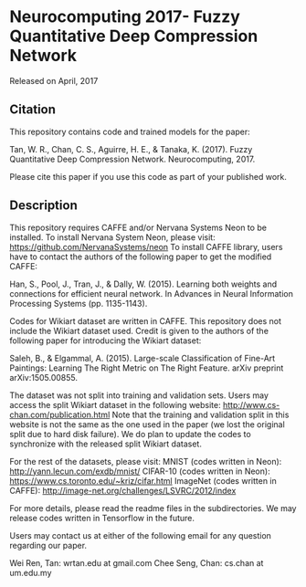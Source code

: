 # Neurocomputing 2017- Fuzzy Quantitative Deep Compression Network

Released on April, 2017

## Citation

This repository contains code and trained models for the paper: 

Tan, W. R., Chan, C. S., Aguirre, H. E., & Tanaka, K. (2017). 
Fuzzy Quantitative Deep Compression Network. 
Neurocomputing, 2017.

Please cite this paper if you use this code as part of your published work. 

## Description

This repository requires CAFFE and/or Nervana Systems Neon to be installed. 
To install Nervana System Neon, please visit: https://github.com/NervanaSystems/neon
To install CAFFE library, users have to contact the authors of the following paper to get the modified CAFFE:

Han, S., Pool, J., Tran, J., & Dally, W. (2015). Learning both weights and connections for efficient neural network. In Advances in Neural Information Processing Systems (pp. 1135-1143).

Codes for Wikiart dataset are written in CAFFE.
This repository does not include the Wikiart dataset used. 
Credit is given to the authors of the following paper for introducing the Wikiart dataset:

Saleh, B., & Elgammal, A. (2015). Large-scale Classification of Fine-Art Paintings: 
Learning The Right Metric on The Right Feature. arXiv preprint arXiv:1505.00855.

The dataset was not split into training and validation sets.
Users may access the split Wikiart dataset in the following website: http://www.cs-chan.com/publication.html
Note that the training and validation split in this website is not the same as the one used in the paper (we lost the original split due to hard disk failure). 
We do plan to update the codes to synchronize with the released split Wikiart dataset. 

For the rest of the datasets, please visit:
MNIST (codes written in Neon): http://yann.lecun.com/exdb/mnist/
CIFAR-10 (codes written in Neon): https://www.cs.toronto.edu/~kriz/cifar.html
ImageNet (codes written in CAFFE): http://image-net.org/challenges/LSVRC/2012/index

For more details, please read the readme files in the subdirectories.
We may release codes written in Tensorflow in the future. 

Users may contact us at either of the following email for any question regarding our paper. 

Wei Ren, Tan: wrtan.edu at gmail.com
Chee Seng, Chan: cs.chan at um.edu.my 
